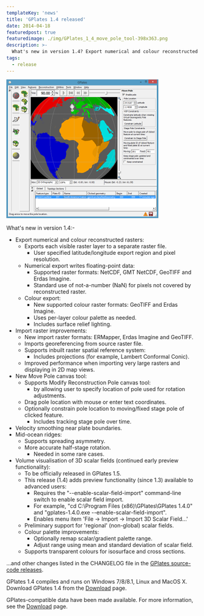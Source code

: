 ```yaml
---
templateKey: 'news'
title: 'GPlates 1.4 released'
date: 2014-04-18
featuredpost: true
featuredimage: ./img/GPlates_1_4_move_pole_tool-398x363.png
description: >-
  What's new in version 1.4? Export numerical and colour reconstructed rasters, Import raster improvements, New Move Pole canvas tool, etc...
tags:
  - release
---
```


![GPlates 1.4 released](./img/GPlates_1_4_move_pole_tool-398x363.png)

What's new in version 1.4:-

* Export numerical and colour reconstructed rasters:
  * Exports each visible raster layer to a separate raster file.
      * User specified latitude/longitude export region and pixel resolution.
  * Numerical export writes floating-point data:
      * Supported raster formats: NetCDF, GMT NetCDF, GeoTIFF and Erdas Imagine.
      * Standard use of not-a-number (NaN) for pixels not covered by reconstructed raster.
  * Colour export:
      * New supported colour raster formats: GeoTIFF and Erdas Imagine.
      * Uses per-layer colour palette as needed.
      * Includes surface relief lighting.
* Import raster improvements:
  * New import raster formats: ERMapper, Erdas Imagine and GeoTIFF.
  * Imports georeferencing from source raster file.
  * Supports inbuilt raster spatial reference system:
      * Includes projections (for example, Lambert Conformal Conic).
  * Improved performance when importing very large rasters and displaying in 2D map views.
* New Move Pole canvas tool:
  * Supports Modify Reconstruction Pole canvas tool:
      * by allowing user to specify location of pole used for rotation adjustments.
  * Drag pole location with mouse or enter text coordinates.
  * Optionally constrain pole location to moving/fixed stage pole of clicked feature.
      * Includes tracking stage pole over time.
* Velocity smoothing near plate boundaries.
* Mid-ocean ridges:
  * Supports spreading asymmetry.
  * More accurate half-stage rotation.
      * Needed in some rare cases.
* Volume visualisation of 3D scalar fields (continued early preview functionality):
  * To be officially released in GPlates 1.5.
  * This release (1.4) adds preview functionality (since 1.3) available to advanced users:
      * Requires the "--enable-scalar-field-import" command-line switch to enable scalar field import.
      * For example, "cd C:\Program Files (x86)\GPlates\GPlates 1.4.0" and "gplates-1.4.0.exe --enable-scalar-field-import".
      * Enables menu item 'File -> Import -> Import 3D Scalar Field...'
  * Preliminary support for 'regional' (non-global) scalar fields.
  * Colour palette improvements:
      * Optionally remap scalar/gradient palette range.
      * Adjust range using mean and standard deviation of scalar field.
  * Supports transparent colours for isosurface and cross sections.

...and other changes listed in the CHANGELOG file in the [GPlates source-code releases](/download).

GPlates 1.4 compiles and runs on Windows 7/8/8.1, Linux and MacOS X. Download GPlates 1.4 from the [Download](/download) page.

GPlates-compatible data have been made available. For more information, see the [Download](/download) page.
